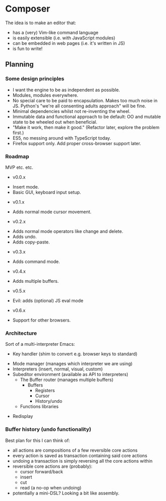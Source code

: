 # Composer

The idea is to make an editor that:

- has a (very) Vim-like command language
- is easily extensible (i.e. with JavaScript modules)
- can be embedded in web pages (i.e. it's written in JS)
- is fun to write!

## Planning

### Some design principles
- I want the engine to be as independent as possible.
- Modules, modules everywhere.
- No special care to be paid to encapsulation. Makes too much noise in JS. Python's "we're all consenting adults approach" will be fine.
- Minimal dependencies whilst not re-inventing the wheel.
- Immutable data and functional approach to be default: OO and mutable state to be wheeled out when beneficial.
- "Make it work, then make it good." (Refactor later, explore the problem first.)
- ES5, no messing around with TypeScript today.
- Firefox support only. Add proper cross-browser support later.

### Roadmap
MVP etc. etc.

* v0.0.x
- Insert mode.
- Basic GUI, keyboard input setup.

* v0.1.x
- Adds normal mode cursor movement.

* v0.2.x
- Adds normal mode operators like change and delete.
- Adds undo.
- Adds copy-paste.

* v0.3.x
- Adds command mode.

* v0.4.x
- Adds multiple buffers.

* v0.5.x
- Evil: adds (optional) JS eval mode

* v0.6.x
- Support for other browsers.

### Architecture

Sort of a multi-interpreter Emacs:

+ Key handler (shim to convert e.g. browser keys to standard)
- Mode manager (manages which interpreter we are using)
- Interpreters (insert, normal, visual, custom)
- Subeditor environment (available as API to interpreters)
    - The Buffer router (manages multiple buffers)
        - Buffers
            - Registers
            - Cursor
            - History/undo
    - Functions libraries
+ Redisplay

### Buffer history (undo functionality)
Best plan for this I can think of:
- all actions are compositions of a few reversible core actions
- every action is saved as transaction containing said core actions
- undoing a transaction is simply reversing all the core actions within
- reversible core actions are (probably):
    + cursor forward/back
    + insert
    + cut
    + read (a no-op when undoing)
- potentially a mini-DSL? Looking a bit like assembly.
